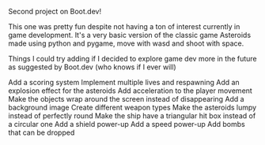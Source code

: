 Second project on Boot.dev!

This one was pretty fun despite not having a ton of interest currently in game development. It's a very basic version of the classic game Asteroids made using python and pygame, move with wasd and shoot with space. 

Things I could try adding if I decided to explore game dev more in the future as suggested by Boot.dev (who knows if I ever will)

Add a scoring system
Implement multiple lives and respawning
Add an explosion effect for the asteroids
Add acceleration to the player movement
Make the objects wrap around the screen instead of disappearing
Add a background image
Create different weapon types
Make the asteroids lumpy instead of perfectly round
Make the ship have a triangular hit box instead of a circular one
Add a shield power-up
Add a speed power-up
Add bombs that can be dropped
